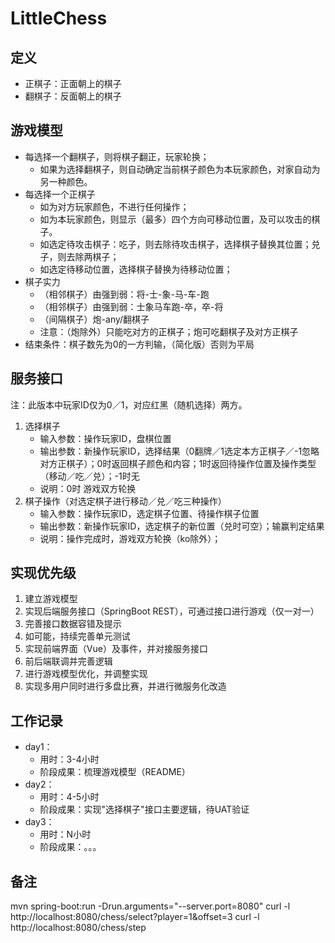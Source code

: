 # LittleChess

## 定义
- 正棋子：正面朝上的棋子
- 翻棋子：反面朝上的棋子

## 游戏模型
- 每选择一个翻棋子，则将棋子翻正，玩家轮换；
    - 如果为选择翻棋子，则自动确定当前棋子颜色为本玩家颜色，对家自动为另一种颜色。
- 每选择一个正棋子
    - 如为对方玩家颜色，不进行任何操作；
    - 如为本玩家颜色，则显示（最多）四个方向可移动位置，及可以攻击的棋子。
    - 如选定待攻击棋子：吃子，则去除待攻击棋子，选择棋子替换其位置；兑子，则去除两棋子；
    - 如选定待移动位置，选择棋子替换为待移动位置；
- 棋子实力
    - （相邻棋子）由强到弱：将-士-象-马-车-跑
    - （相邻棋子）由强到弱：士象马车跑-卒，卒-将
    - （间隔棋子）炮-any/翻棋子
    - 注意：（炮除外）只能吃对方的正棋子；炮可吃翻棋子及对方正棋子
- 结束条件：棋子数先为0的一方判输，（简化版）否则为平局

## 服务接口
注：此版本中玩家ID仅为0／1，对应红黑（随机选择）两方。
1. 选择棋子
    - 输入参数：操作玩家ID，盘棋位置
    - 输出参数：新操作玩家ID，选择结果（0翻牌／1选定本方正棋子／-1忽略对方正棋子）；0时返回棋子颜色和内容；1时返回待操作位置及操作类型（移动／吃／兑）；-1时无
    - 说明：0时 游戏双方轮换
1. 棋子操作（对选定棋子进行移动／兑／吃三种操作）
    - 输入参数：操作玩家ID，选定棋子位置、待操作棋子位置
    - 输出参数：新操作玩家ID，选定棋子的新位置（兑时可空）；输赢判定结果
    - 说明：操作完成时，游戏双方轮换（ko除外）；

## 实现优先级
1. 建立游戏模型
1. 实现后端服务接口（SpringBoot REST），可通过接口进行游戏（仅一对一）
1. 完善接口数据容错及提示
1. 如可能，持续完善单元测试
1. 实现前端界面（Vue）及事件，并对接服务接口
1. 前后端联调并完善逻辑
1. 进行游戏模型优化，并调整实现
1. 实现多用户同时进行多盘比赛，并进行微服务化改造

## 工作记录
- day1：
    - 用时：3-4小时
    - 阶段成果：梳理游戏模型（README）
 - day2：
    - 用时：4-5小时
    - 阶段成果：实现"选择棋子"接口主要逻辑，待UAT验证
 - day3：
    - 用时：N小时
    - 阶段成果：。。。
    
## 备注
mvn spring-boot:run -Drun.arguments="--server.port=8080"
curl -l http://localhost:8080/chess/select?player=1\&offset=3
curl -l http://localhost:8080/chess/step
